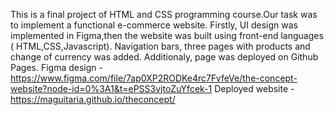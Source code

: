 This is a final project of HTML and CSS programming course.Our task was to implement a functional e-commerce website. Firstly, UI design was implemented in Figma,then the website was built using front-end languages ( HTML,CSS,Javascript).  Navigation bars, three pages with products and change of currency was added. Additionaly, page was deployed on Github Pages.
Figma design - https://www.figma.com/file/7ap0XP2RODKe4rc7FvfeVe/the-concept-website?node-id=0%3A1&t=ePSS3vjtoZuYfcek-1 
Deployed website - https://maguitaria.github.io/theconcept/ 

